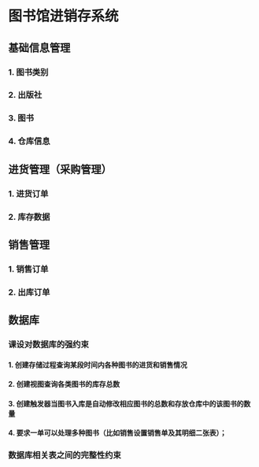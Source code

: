 # 图书馆进销存系统


## 基础信息管理
### 1. 图书类别
### 2. 出版社
### 3. 图书
### 4. 仓库信息

## 进货管理（采购管理）
### 1. 进货订单
### 2. 库存数据

## 销售管理
### 1. 销售订单
### 2. 出库订单


## 数据库

### 课设对数据库的强约束

#### 1. 创建存储过程查询某段时间内各种图书的进货和销售情况

#### 2. 创建视图查询各类图书的库存总数

#### 3. 创建触发器当图书入库是自动修改相应图书的总数和存放仓库中的该图书的数量

#### 4. 要求一单可以处理多种图书（比如销售设置销售单及其明细二张表）；

### 数据库相关表之间的完整性约束


